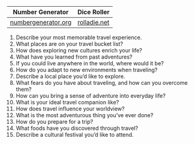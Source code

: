 
| Number Generator                                                         | Dice Roller                           |
| ------------------------------------------------------------------------ | ------------------------------------- |
| [numbergenerator.org](https://numbergenerator.org/randomnumbergenerator) | [rolladie.net](https://rolladie.net/) |

1. Describe your most memorable travel experience.
2. What places are on your travel bucket list?
3. How does exploring new cultures enrich your life?
4. What have you learned from past adventures?
5. If you could live anywhere in the world, where would it be?
6. How do you adapt to new environments when traveling?
7. Describe a local place you’d like to explore.
8. What fears do you have about traveling, and how can you overcome them?
9. How can you bring a sense of adventure into everyday life?
10. What is your ideal travel companion like?
11. How does travel influence your worldview?
12. What is the most adventurous thing you’ve ever done?
13. How do you prepare for a trip?
14. What foods have you discovered through travel?
15. Describe a cultural festival you’d like to attend.